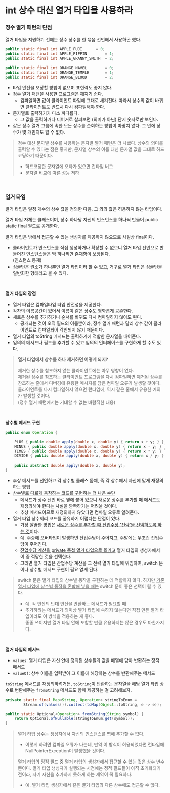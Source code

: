 # int 상수 대신 열거 타입을 사용하라

### 정수 열거 패턴의 단점

열거 타입을 지원하기 전에는 정수 상수를 한 묶음 선언해서 사용하곤 했다.  

```java
public static final int APPLE_FUJI 		= 0;
public static final int APPLE_PIPPIN 		= 1;
public static final int APPLE_GRANNY_SMITH 	= 2;	

public static final int ORANGE_NAVEL 		= 0;
public static final int ORANGE_TEMPLE 		= 1;
public static final int ORANGE_BLOOD 		= 2;
```
- 타입 안전을 보장할 방법이 없으며 표현력도 좋지 않다.
- 정수 열거 패턴을 사용한 프로그램은 깨지기 쉽다. 
	- 컴파일하면 값이 클라이언트 파일에 그대로 새겨진다. 따라서 상수의 값이 바뀌면 클라이언트도 반드시 다시 컴파일해야 한다.
- 문자열로 출력하기가 다소 까다롭다. 
	- 그 값을 출력하거나 디버거로 살펴보면 (의미가 아닌) 단지 숫자로만 보인다.
- 같은 정수 열거 그룹에 속한 모든 상수를 순회하는 방법이 마땅치 않다. 그 안에 상수가 몇 개인지도 알 수 없다. 

> 정수 대신 문자열 상수를 사용하는 문자열 열거 패턴은 더 나쁘다. 상수의 의미를 출력할 수 있다는 점은 좋지만, 문자열 상수의 이름 대신 문자열 값을 그대로 하드코딩하기 때문이다.
> - 하드코딩한 문자열에 오타가 있으면 런타임 버그
> - 문자열 비교에 따른 성능 저하

<br>

### 열거 타입

열거 타입은 일정 개수의 상수 값을 정의한 다음, 그 외의 값은 허용하지 않는 타입이다.

열거 타입 자체는 클래스이며, 상수 하나당 자신의 인스턴스를 하나씩 만들어 public static final 필드로 공개한다. 

열거 타입은 밖에서 접근할 수 있는 생성자를 제공하지 않으므로 사실상 final이다. 
- 클라이언트가 인스턴스를 직접 생성하거나 확장할 수 없으니 열거 타입 선언으로 만들어진 인스턴스들은 딱 하나씩만 존재함이 보장된다. <br>(인스턴스 통제)
- 싱글턴은 원소가 하나뿐인 열거 타입이라 할 수 있고, 거꾸로 열거 타입은 싱글턴을 일반화한 형태라고 볼 수 있다.

<br>

**열거 타입의 장점**

- 열거 타입은 컴파일타임 타입 안전성을 제공한다. 
- 각자의 이름공간이 있어서 이름이 같은 상수도 평화롭게 공존한다. 
- 새로운 상수를 추가하거나 순서를 바꿔도 다시 컴파일하지 않아도 된다. 
	- 공개되는 것이 오직 필드의 이름뿐이라, 정수 열거 패턴과 달리 상수 값이 클라이언트로 컴파일되어 각인되지 않기 때문이다.
- 열거 타입의 toString 메서드는 출력하기에 적합한 문자열을 내어준다.
- 임의의 메서드나 필드를 추가할 수 있고 임의의 인터페이스를 구현하게 할 수도 있다.

> **열거 타입에서 상수를 하나 제거하면 어떻게 되지?**
> 
> 제거한 상수를 참조하지 않는 클라이언트에는 아무 영향이 없다. <br>
> 제거된 상수를 참조하는 클라이언트 프로그램을 다시 컴파일하면 제거된 상수를 참조하는 줄에서 디버깅에 유용한 메시지를 담은 컴파일 오류가 발생할 것이다. 클라이언트를 다시 컴파일하지 않으면 런타임에, 역시 같은 줄에서 유용한 예외가 발생할 것이다. <br>
> (정수 열거 패턴에서는 기대할 수 없는 바람직한 대응)

<br>

**상수별 메서드 구현**

```java
public enum Operation {  
      
    PLUS { public double apply(double x, double y) { return x + y; } },  
    MINUS { public double apply(double x, double y) { return x - y; } },  
    TIMES { public double apply(double x, double y) { return x * y; } },  
    DIVIDE { public double apply(double x, double y) { return x / y; } };  
  
    public abstract double apply(double x, double y);
}
```

- 추상 메서드를 선언하고 각 상수별 클래스 몸체, 즉 각 상수에서 자신에 맞게 재정의하는 방법
- <ins>상수별로 다르게 동작하는 코드를 구현하는 더 나은 수단</ins>
	- 메서드가 상수 선언 바로 옆에 붙어 있으니 새로운 상수를 추가할 때 메서드도 재정의해야 한다는 사실을 깜빡하기는 어려울 것이다. 
	- 추상 메서드이므로 재정의하지 않았다면 컴파일 오류로 알려준다.
- 열거 타입 상수끼리 코드를 공유하기 어렵다는 단점이 있다.
	- 가장 깔끔한 방법은 <ins>새로운 상수를 추가할 때 잔업수당 '전략'을 선택하도록 하는 것</ins>이다. 
	- 예. 주중에 오버타입이 발생하면 잔업수당이 주어지고, 주말에는 무조건 잔업수당이 주어진다.
	- <ins>잔업수당 계산을 private 중첩 열거 타입으로 옮기고</ins> 열거 타입의 생성자에서 이 중 적당한 것을 선택한다. 
	- 그러면 열거 타입은 잔업수당 계산을 그 전략 열거 타입에 위임하여, switch 문이나 상수별 메서드 구현이 필요 없게 된다.

> switch 문은 열거 타입의 상수별 동작을 구현하는 데 적합하지 않다. 
> 하지만 <ins>기존 열거 타입에 상수별 동작을 혼합해 넣을 때는</ins> switch 문이 좋은 선택이 될 수 있다. 
> - 예. 각 연산의 반대 연산을 반환하는 메서드가 필요할 때 
> - 추가하려는 메서드가 의미상 열거 타입에 속하지 않는다면 직접 만든 열거 타입이라도 이 방식을 적용하는 게 좋다. <br>종종 쓰이지만 열거 타입 안에 포함할 만큼 유용하지는 않은 경우도 마찬가지다. 

<br>

**열거 타입의 메서드**

- `values`: 열거 타입은 자신 안에 정의된 상수들의 값을 배열에 담아 반환하는 정적 메서드
- `valueOf`: 상수 이름을 입력받아 그 이름에 해당하는 상수를 반환해주는 메서드

`toString` 메서드를 재정의하려거든, `toString`이 반환하는 문자열을 해당 열거 타입 상수로 변환해주는 `fromString` 메서드도 함께 제공하는 걸 고려해보자.

```java
private static final Map<String, Operation> stringToEnum =  
        Stream.of(values()).collect(toMap(Object::toString, e -> e));  
  
public static Optional<Operation> fromString(String symbol) {  
    return Optional.ofNullable(stringToEnum.get(symbol));  
}
```

> 열거 타입 상수는 생성자에서 자신의 인스턴스를 맵에 추가할 수 없다. 
> - 이렇게 하려면 컴파일 오류가 나는데, 만약 이 방식이 허용되었다면 런타임에 NullPointerException이 발생했을 것이다.
> 
> 열거 타입의 정적 필드 중 열거 타입의 생성자에서 접근할 수 있는 것은 상수 변수뿐이다. 
> 열거 타입 생성자가 실행되는 시점에는 정적 필드들이 아직 초기화되기 전이라, 자기 자신을 추가하지 못하게 하는 제약이 꼭 필요하다. 
> - 예. 열거 타입 생성자에서 같은 열거 타입의 다른 상수에도 접근할 수 없다. 
